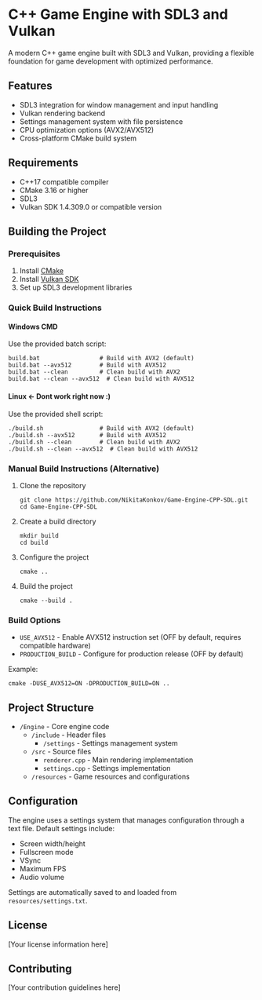 # C++ Game Engine with SDL3 and Vulkan

A modern C++ game engine built with SDL3 and Vulkan, providing a flexible foundation for game development with optimized performance.

## Features

- SDL3 integration for window management and input handling
- Vulkan rendering backend
- Settings management system with file persistence
- CPU optimization options (AVX2/AVX512)
- Cross-platform CMake build system

## Requirements

- C++17 compatible compiler
- CMake 3.16 or higher
- SDL3
- Vulkan SDK 1.4.309.0 or compatible version

## Building the Project

### Prerequisites

1. Install [CMake](https://cmake.org/download/)
2. Install [Vulkan SDK](https://vulkan.lunarg.com/sdk/home)
3. Set up SDL3 development libraries

### Quick Build Instructions

#### Windows CMD
Use the provided batch script:
```
build.bat                 # Build with AVX2 (default)
build.bat --avx512        # Build with AVX512
build.bat --clean         # Clean build with AVX2
build.bat --clean --avx512  # Clean build with AVX512
```

#### Linux <- Dont work right now :)
Use the provided shell script:
```
./build.sh                # Build with AVX2 (default)
./build.sh --avx512       # Build with AVX512
./build.sh --clean        # Clean build with AVX2
./build.sh --clean --avx512  # Clean build with AVX512
```

### Manual Build Instructions (Alternative)

1. Clone the repository
   ```
   git clone https://github.com/NikitaKonkov/Game-Engine-CPP-SDL.git
   cd Game-Engine-CPP-SDL
   ```

2. Create a build directory
   ```
   mkdir build
   cd build
   ```

3. Configure the project
   ```
   cmake ..
   ```

4. Build the project
   ```
   cmake --build .
   ```

### Build Options

- `USE_AVX512` - Enable AVX512 instruction set (OFF by default, requires compatible hardware)
- `PRODUCTION_BUILD` - Configure for production release (OFF by default)

Example:
```
cmake -DUSE_AVX512=ON -DPRODUCTION_BUILD=ON ..
```

## Project Structure

- `/Engine` - Core engine code
  - `/include` - Header files
    - `/settings` - Settings management system
  - `/src` - Source files
    - `renderer.cpp` - Main rendering implementation
    - `settings.cpp` - Settings implementation
  - `/resources` - Game resources and configurations

## Configuration

The engine uses a settings system that manages configuration through a text file. Default settings include:

- Screen width/height
- Fullscreen mode
- VSync
- Maximum FPS
- Audio volume

Settings are automatically saved to and loaded from `resources/settings.txt`.

## License

[Your license information here]

## Contributing

[Your contribution guidelines here]